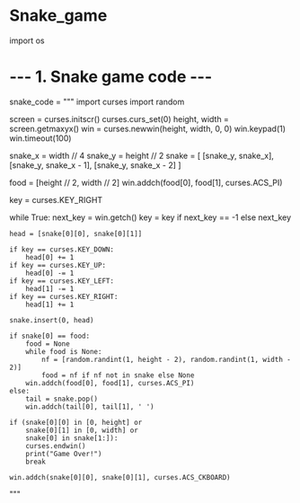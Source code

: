 # Snake_game
import os

# --- 1. Snake game code ---
snake_code = """
import curses
import random

screen = curses.initscr()
curses.curs_set(0)
height, width = screen.getmaxyx()
win = curses.newwin(height, width, 0, 0)
win.keypad(1)
win.timeout(100)

snake_x = width // 4
snake_y = height // 2
snake = [
    [snake_y, snake_x],
    [snake_y, snake_x - 1],
    [snake_y, snake_x - 2]
]

food = [height // 2, width // 2]
win.addch(food[0], food[1], curses.ACS_PI)

key = curses.KEY_RIGHT

while True:
    next_key = win.getch()
    key = key if next_key == -1 else next_key

    head = [snake[0][0], snake[0][1]]

    if key == curses.KEY_DOWN:
        head[0] += 1
    if key == curses.KEY_UP:
        head[0] -= 1
    if key == curses.KEY_LEFT:
        head[1] -= 1
    if key == curses.KEY_RIGHT:
        head[1] += 1

    snake.insert(0, head)

    if snake[0] == food:
        food = None
        while food is None:
            nf = [random.randint(1, height - 2), random.randint(1, width - 2)]
            food = nf if nf not in snake else None
        win.addch(food[0], food[1], curses.ACS_PI)
    else:
        tail = snake.pop()
        win.addch(tail[0], tail[1], ' ')

    if (snake[0][0] in [0, height] or
        snake[0][1] in [0, width] or
        snake[0] in snake[1:]):
        curses.endwin()
        print("Game Over!")
        break

    win.addch(snake[0][0], snake[0][1], curses.ACS_CKBOARD)
"""

